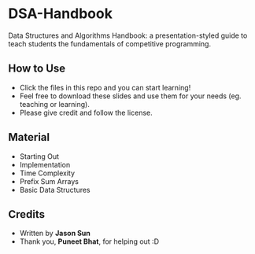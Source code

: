# DSA-Handbook
Data Structures and Algorithms Handbook: a presentation-styled guide to teach students the fundamentals of competitive programming.

## How to Use
- Click the files in this repo and you can start learning!
- Feel free to download these slides and use them for your needs (eg. teaching or learning).
- Please give credit and follow the license.

## Material
- Starting Out
- Implementation
- Time Complexity
- Prefix Sum Arrays
- Basic Data Structures

## Credits
- Written by **Jason Sun**
- Thank you, **Puneet Bhat**, for helping out :D

